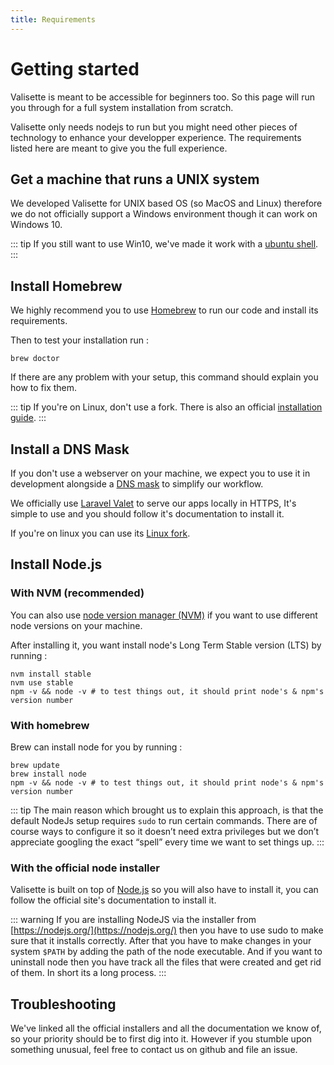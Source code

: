 ```yaml
---
title: Requirements
---
```

# Getting started

Valisette is meant to be accessible for beginners too. So this page will run you through for a full system installation from scratch.

Valisette only needs nodejs to run but you might need other pieces of technology to enhance your developper experience. The requirements listed here are meant to give you the full experience.

## Get a machine that runs a UNIX system

We developed Valisette for UNIX based OS (so MacOS and Linux) therefore we do not officially support a Windows environment though it can work on Windows 10.

::: tip
If you still want to use Win10, we've made it work with a [ubuntu shell](https://www.howtogeek.com/249966/how-to-install-and-use-the-linux-bash-shell-on-windows-10/).
:::

## Install Homebrew

We highly recommend you to use [Homebrew](https://brew.sh/) to run our code and install its requirements.

Then to test your installation run :
```bash{4}
brew doctor
```

If there are any problem with your setup, this command should explain you how to fix them.

::: tip
If you're on Linux, don't use a fork. There is also an official [installation guide](https://docs.brew.sh/Homebrew-on-Linux).
:::

## Install a DNS Mask

If you don't use a webserver on your machine, we expect you to use it in development alongside a [DNS mask](https://en.m.wikipedia.org/wiki/Domain_masking) to simplify our workflow.

We officially use [Laravel Valet](https://laravel.com/docs/5.8/valet) to serve our apps locally in HTTPS,
It's simple to use and you should follow it's documentation to install it.

If you're on linux you can use its [Linux fork](https://github.com/cpriego/valet-linux).


## Install Node.js

### With NVM (recommended)

You can also use [node version manager (NVM)](https://github.com/creationix/nvm) if you want to use different node versions on your machine.

After installing it, you want install node's Long Term Stable version (LTS) by running :

```bash{4}
nvm install stable
nvm use stable
npm -v && node -v # to test things out, it should print node's & npm's version number
```

### With homebrew

Brew can install node for you by running :

```bash{4}
brew update
brew install node
npm -v && node -v # to test things out, it should print node's & npm's version number
```

::: tip
The main reason which brought us to explain this approach, is that the default NodeJs setup requires ``sudo`` to run certain commands. There are of course ways to configure it so it doesn’t need extra privileges but we don’t appreciate googling the exact “spell” every time we want to set things up.
:::

### With the official node installer

Valisette is built on top of [Node.js](https://nodejs.org/en/) so you will also have to install it, you can follow the official site's documentation to install it.

::: warning
If you are installing NodeJS via the installer from [https://nodejs.org/](https://nodejs.org/) then you have to use sudo to make sure that it installs correctly. After that you have to make changes in your system ``$PATH`` by adding the path of the node executable. And if you want to uninstall node then you have track all the files that were created and get rid of them. In short its a long process.
:::

## Troubleshooting

We've linked all the official installers and all the documentation we know of, so your priority should be to first dig into it. However if you stumble upon something unusual, feel free to contact us on github and file an issue.
